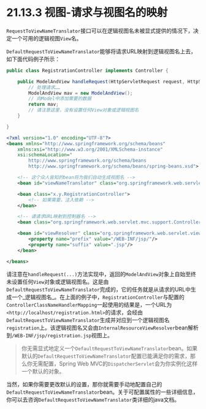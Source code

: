 # 21.13.3 视图-请求与视图名的映射

`RequestToViewNameTranslator`接口可以在逻辑视图名未被显式提供的情况下，决定一个可用的逻辑视图`View`名。

`DefaultRequestToViewNameTranslator`能够将请求URL映射到逻辑视图名上去，如下面代码例子所示：

```java
public class RegistrationController implements Controller {

    public ModelAndView handleRequest(HttpServletRequest request, HttpServletResponse response) {
        // 处理请求……
        ModelAndView mav = new ModelAndView();
        // 向Model中添加需要的数据
        return mav;
        // 请注意这里，没有设置任何View对象或逻辑视图名
    }

}
```

```xml
<?xml version="1.0" encoding="UTF-8"?>
<beans xmlns="http://www.springframework.org/schema/beans"
    xmlns:xsi="http://www.w3.org/2001/XMLSchema-instance"
    xsi:schemaLocation="
        http://www.springframework.org/schema/beans
        http://www.springframework.org/schema/beans/spring-beans.xsd">

    <!-- 这个众人皆知的bean将为我们自动生成视图名 -->
    <bean id="viewNameTranslator" class="org.springframework.web.servlet.view.DefaultRequestToViewNameTranslator"/>

    <bean class="x.y.RegistrationController">
        <!-- 如果需要，注入依赖 -->
    </bean>

    <!-- 请请求URL映射到控制器名 -->
    <bean class="org.springframework.web.servlet.mvc.support.ControllerClassNameHandlerMapping"/>

    <bean id="viewResolver" class="org.springframework.web.servlet.view.InternalResourceViewResolver">
        <property name="prefix" value="/WEB-INF/jsp/"/>
        <property name="suffix" value=".jsp"/>
    </bean>

</beans>
```

请注意在`handleRequest(...)`方法实现中，返回的`ModelAndView`对象上自始至终未设置任何`View`对象或逻辑视图名。这是由`DefaultRequestToViewNameTranslator`完成的，它的任务就是从请求的URL中生成一个_逻辑视图名_。在上面的例子中，`RegistrationController`与配置的`ControllerClassNameHandlerMapping`一起使用的结果是，一个URL为`<http://localhost/registration.html>`的请求，会经由`DefaultRequestToViewNameTranslator`生成并对应到一个逻辑视图名`registration`上。该逻辑视图名又会由`InternalResourceViewResolver`bean解析到`/WEB-INF/jsp/registration.jsp`视图上。

> 你无需显式地定义一个`DefaultRequestToViewNameTranslator`bean。如果默认的`DefaultRequestToViewNameTranslator`配置已能满足你的需求，那么你无需配置，Spring Web MVC的`DispatcherServlet`会为你实例化这样一个默认的对象。

当然，如果你需要更改默认的设置，那你就需要手动地配置自己的`DefaultRequestToViewNameTranslator`bean。关于可配置属性的一些详细信息，你可以去咨询`DefaultRequestToViewNameTranslator`类详细的java文档。
